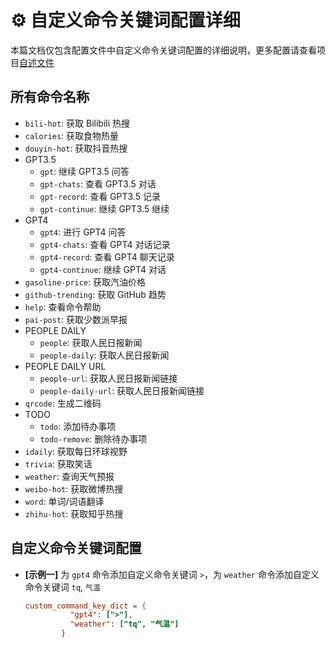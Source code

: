 # ⚙️ 自定义命令关键词配置详细

本篇文档仅包含配置文件中自定义命令关键词配置的详细说明，更多配置请查看项目[自述文件](../README.md#配置文件)

## 所有命令名称

- `bili-hot`: 获取 Bilibili 热搜
- `calories`: 获取食物热量
- `douyin-hot`: 获取抖音热搜
- GPT3.5
  - `gpt`: 继续 GPT3.5 问答
  - `gpt-chats`: 查看 GPT3.5 对话
  - `gpt-record`: 查看 GPT3.5 记录
  - `gpt-continue`: 继续 GPT3.5 继续
- GPT4
  - `gpt4`: 进行 GPT4 问答
  - `gpt4-chats`: 查看 GPT4 对话记录
  - `gpt4-record`: 查看 GPT4 聊天记录
  - `gpt4-continue`: 继续 GPT4 对话
- `gasoline-price`: 获取汽油价格
- `github-trending`: 获取 GitHub 趋势
- `help`: 查看命令帮助
- `pai-post`: 获取少数派早报
- PEOPLE DAILY
  - `people`: 获取人民日报新闻
  - `people-daily`: 获取人民日报新闻
- PEOPLE DAILY URL
  - `people-url`: 获取人民日报新闻链接
  - `people-daily-url`: 获取人民日报新闻链接
- `qrcode`: 生成二维码
- TODO
  - `todo`: 添加待办事项
  - `todo-remove`: 删除待办事项
- `idaily`: 获取每日环球视野
- `trivia`: 获取笑话
- `weather`: 查询天气预报
- `weibo-hot`: 获取微博热搜
- `word`: 单词/词语翻译
- `zhihu-hot`: 获取知乎热搜


## 自定义命令关键词配置

- **[示例一]** 为 `gpt4` 命令添加自定义命令关键词 `>`，为 `weather` 命令添加自定义命令关键词 `tq`, `气温`

  ```ini
  custom_command_key_dict = {
            "gpt4": [">"],
            "weather": ["tq", "气温"]
          }
  ```
